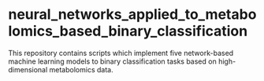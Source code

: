 # neural_networks_applied_to_metabolomics_based_binary_classification
This repository contains scripts which implement five network-based machine learning models to binary classification tasks based on high-dimensional metabolomics data.
